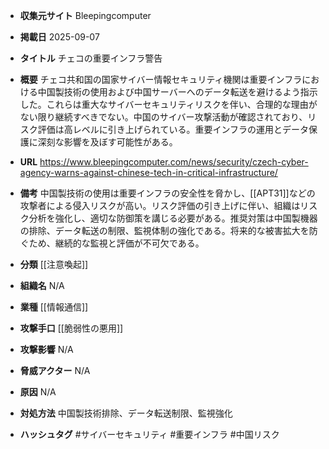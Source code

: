 - **収集元サイト**
Bleepingcomputer

- **掲載日**
2025-09-07

- **タイトル**
チェコの重要インフラ警告

- **概要**
チェコ共和国の国家サイバー情報セキュリティ機関は重要インフラにおける中国製技術の使用および中国サーバーへのデータ転送を避けるよう指示した。これらは重大なサイバーセキュリティリスクを伴い、合理的な理由がない限り継続すべきでない。中国のサイバー攻撃活動が確認されており、リスク評価は高レベルに引き上げられている。重要インフラの運用とデータ保護に深刻な影響を及ぼす可能性がある。

- **URL**
https://www.bleepingcomputer.com/news/security/czech-cyber-agency-warns-against-chinese-tech-in-critical-infrastructure/

- **備考**
中国製技術の使用は重要インフラの安全性を脅かし、[[APT31]]などの攻撃者による侵入リスクが高い。リスク評価の引き上げに伴い、組織はリスク分析を強化し、適切な防御策を講じる必要がある。推奨対策は中国製機器の排除、データ転送の制限、監視体制の強化である。将来的な被害拡大を防ぐため、継続的な監視と評価が不可欠である。

- **分類**
[[注意喚起]]

- **組織名**
N/A

- **業種**
[[情報通信]]

- **攻撃手口**
[[脆弱性の悪用]]

- **攻撃影響**
N/A

- **脅威アクター**
N/A

- **原因**
N/A

- **対処方法**
中国製技術排除、データ転送制限、監視強化

- **ハッシュタグ**
#サイバーセキュリティ #重要インフラ #中国リスク
